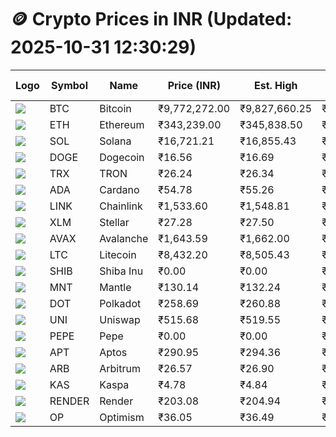 # 🪙 Crypto Prices in INR (Updated: 2025-10-31 12:30:29)

| Logo | Symbol | Name       | Price (INR) | Est. High | Est. Low | Gross Profit | Fees | Net Profit | ROI % |
|------|--------|------------|-------------|-----------|----------|---------------|------|-------------|--------|
| ![](https://coin-images.coingecko.com/coins/images/1/large/bitcoin.png?1696501400) | BTC    | Bitcoin    | ₹9,772,272.00 | ₹9,827,660.25 | ₹9,716,883.75 | ₹1,140.04 | ₹200.00 | ₹940.04 | 0.94% |
| ![](https://coin-images.coingecko.com/coins/images/279/large/ethereum.png?1696501628) | ETH    | Ethereum   | ₹343,239.00 | ₹345,838.50 | ₹340,639.50 | ₹1,526.25 | ₹200.00 | ₹1,326.25 | 1.33% |
| ![](https://coin-images.coingecko.com/coins/images/4128/large/solana.png?1718769756) | SOL    | Solana     | ₹16,721.21 | ₹16,855.43 | ₹16,586.99 | ₹1,618.43 | ₹200.00 | ₹1,418.43 | 1.42% |
| ![](https://coin-images.coingecko.com/coins/images/5/large/dogecoin.png?1696501409) | DOGE   | Dogecoin   | ₹16.56 | ₹16.69 | ₹16.43 | ₹1,607.01 | ₹200.00 | ₹1,407.01 | 1.41% |
| ![](https://coin-images.coingecko.com/coins/images/1094/large/tron-logo.png?1696502193) | TRX    | TRON       | ₹26.24 | ₹26.34 | ₹26.14 | ₹757.43 | ₹200.00 | ₹557.43 | 0.56% |
| ![](https://coin-images.coingecko.com/coins/images/975/large/cardano.png?1696502090) | ADA    | Cardano    | ₹54.78 | ₹55.26 | ₹54.30 | ₹1,779.10 | ₹200.00 | ₹1,579.10 | 1.58% |
| ![](https://coin-images.coingecko.com/coins/images/877/large/Chainlink_Logo_500.png?1760023405) | LINK   | Chainlink  | ₹1,533.60 | ₹1,548.81 | ₹1,518.39 | ₹2,004.04 | ₹200.00 | ₹1,804.04 | 1.80% |
| ![](https://coin-images.coingecko.com/coins/images/100/large/fmpFRHHQ_400x400.jpg?1735231350) | XLM    | Stellar    | ₹27.28 | ₹27.50 | ₹27.06 | ₹1,629.74 | ₹200.00 | ₹1,429.74 | 1.43% |
| ![](https://coin-images.coingecko.com/coins/images/12559/large/Avalanche_Circle_RedWhite_Trans.png?1696512369) | AVAX   | Avalanche  | ₹1,643.59 | ₹1,662.00 | ₹1,625.18 | ₹2,265.91 | ₹200.00 | ₹2,065.91 | 2.07% |
| ![](https://coin-images.coingecko.com/coins/images/2/large/litecoin.png?1696501400) | LTC    | Litecoin   | ₹8,432.20 | ₹8,505.43 | ₹8,358.97 | ₹1,752.06 | ₹200.00 | ₹1,552.06 | 1.55% |
| ![](https://coin-images.coingecko.com/coins/images/11939/large/shiba.png?1696511800) | SHIB   | Shiba Inu  | ₹0.00 | ₹0.00 | ₹0.00 | ₹1,712.90 | ₹200.00 | ₹1,512.90 | 1.51% |
| ![](https://coin-images.coingecko.com/coins/images/30980/large/Mantle-Logo-mark.png?1739213200) | MNT    | Mantle     | ₹130.14 | ₹132.24 | ₹128.04 | ₹3,277.84 | ₹200.00 | ₹3,077.84 | 3.08% |
| ![](https://coin-images.coingecko.com/coins/images/12171/large/polkadot.png?1696512008) | DOT    | Polkadot   | ₹258.69 | ₹260.88 | ₹256.50 | ₹1,711.14 | ₹200.00 | ₹1,511.14 | 1.51% |
| ![](https://coin-images.coingecko.com/coins/images/12504/large/uniswap-logo.png?1720676669) | UNI    | Uniswap    | ₹515.68 | ₹519.55 | ₹511.81 | ₹1,510.51 | ₹200.00 | ₹1,310.51 | 1.31% |
| ![](https://coin-images.coingecko.com/coins/images/29850/large/pepe-token.jpeg?1696528776) | PEPE   | Pepe       | ₹0.00 | ₹0.00 | ₹0.00 | ₹1,983.51 | ₹200.00 | ₹1,783.51 | 1.78% |
| ![](https://coin-images.coingecko.com/coins/images/26455/large/Aptos-Network-Symbol-Black-RGB-1x.png?1761789140) | APT    | Aptos      | ₹290.95 | ₹294.36 | ₹287.54 | ₹2,373.60 | ₹200.00 | ₹2,173.60 | 2.17% |
| ![](https://coin-images.coingecko.com/coins/images/16547/large/arb.jpg?1721358242) | ARB    | Arbitrum   | ₹26.57 | ₹26.90 | ₹26.24 | ₹2,515.24 | ₹200.00 | ₹2,315.24 | 2.32% |
| ![](https://coin-images.coingecko.com/coins/images/25751/large/kaspa-icon-exchanges.png?1696524837) | KAS    | Kaspa      | ₹4.78 | ₹4.84 | ₹4.72 | ₹2,349.45 | ₹200.00 | ₹2,149.45 | 2.15% |
| ![](https://coin-images.coingecko.com/coins/images/11636/large/rndr.png?1696511529) | RENDER | Render     | ₹203.08 | ₹204.94 | ₹201.22 | ₹1,847.22 | ₹200.00 | ₹1,647.22 | 1.65% |
| ![](https://coin-images.coingecko.com/coins/images/25244/large/Optimism.png?1696524385) | OP     | Optimism   | ₹36.05 | ₹36.49 | ₹35.61 | ₹2,476.90 | ₹200.00 | ₹2,276.90 | 2.28% |
